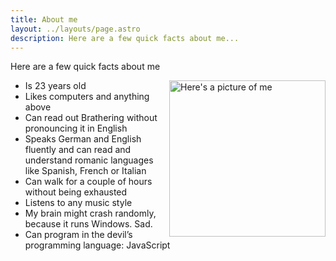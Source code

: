 ```yaml
---
title: About me
layout: ../layouts/page.astro
description: Here are a few quick facts about me...
---
```


Here are a few quick facts about me

<img alt="Here's a picture of me" src="/me.png" height="250" style="float:right;margin-top:0 !important;">

  * Is 23 years old
  * Likes computers and anything above
  * Can read out Brathering without pronouncing it in English
  * Speaks German and English fluently and can read and understand romanic languages like Spanish, French or Italian
  * Can walk for a couple of hours without being exhausted
  * Listens to any music style
  * My brain might crash randomly, because it runs Windows. Sad.
  * Can program in the devil&#8217;s programming language: JavaScript

<br>
